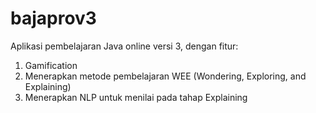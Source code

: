 # bajaprov3
Aplikasi pembelajaran Java online versi 3, dengan fitur:
1. Gamification
2. Menerapkan metode pembelajaran WEE (Wondering, Exploring, and Explaining)
3. Menerapkan NLP untuk menilai pada tahap Explaining
